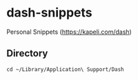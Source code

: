 # dash-snippets
Personal Snippets (https://kapeli.com/dash)

## Directory

    cd ~/Library/Application\ Support/Dash
